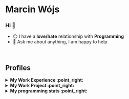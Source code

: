 <div><h1> Marcin Wójs</h1></div>

### Hi 👋

- :neutral_face: I have a **love/hate** relationship with **Programming**
- 💬 Ask me about anything, I am happy to help
<!-- - ⚡ Languages: **Python3 | SQL | HTML | CSS |** -->

<br />

## Profiles

<!-- start work experience section -->
<details>
<summary><b> My Work Experience :point_right: </b></summary>
<table>
  <thead>
    <tr>
      <th>Company</th>
      <th>Position</th>
      <th>Roles & responsibilities</th>
      <th>Duration</th>
    </tr>
  </thead>
  <tbody>
     <tr>
      <td><b><a href="https://github.com/marcinwojs">Portfolio</a> </b></td>
      <td>Junior Software Engineer</td>
      <td>.Net Core (AWS, Microservice(Azure)) Devloper</td>
      <td>FEB 2024 - Present</td>
    </tr>
  </tbody>
</table>
</details>
<!-- end work experience section -->

<!-- start work project section -->
<details>
<summary><b> My Work Project :point_right:</b></summary>
<table>
  <thead>
    <tr>
      <th>Project Name</th>
      <th>Skills used</th>
      <th>Description</th>
    </tr>
  </thead>
  <tbody>
    <tr>
      <td><a href='https://github.com/marcinwojs'>Todo-App</a></td>
      <td>profile</td>
      <td>profile</td>
    </tr>

  </tbody>
</table>
</details>
<!-- end work project section -->

<details> 
<summary><b> My programming stats :point_right:</b></summary>
<table>
  <thead>
    <tr>
      <th>Project Name</th>
      <th>Skills used</th>
      <th>Description</th>
    </tr>
  </thead>
  <tbody>
    <tr>
      <td><a href='https://github.com/marcinwojs'>Todo-App</a></td>
      <td>profile</td>
      <td>profile</td>
    </tr>
  </tbody>
</table>
</details>
